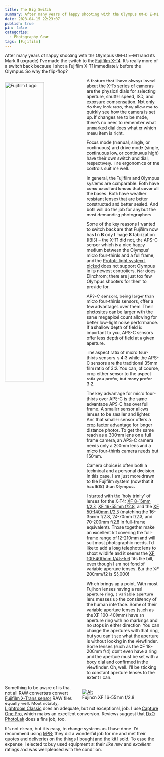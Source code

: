 ```yaml
---
title: The Big Switch
summary: After many years of happy shooting with the Olympus OM-D E-M1 (and its Mark II upgrade) I’ve made the switch to the [Fujifilm X-T4](https://fujifilm-x.com/en-us/products/cameras/x-t4/). It’s really more of a switch back because I shot a Fujifilm X-T1 immediately before the Olympus. So why the flip-flop?
date: 2023-04-15 22:23:07
publish: true
pin: false
categories:
  - Photography Gear
tags: [Fujifilm]
---
```


After many years of happy shooting with the Olympus OM-D E-M1 (and its Mark II upgrade) I’ve made the switch to the [Fujifilm X-T4](https://fujifilm-x.com/en-us/products/cameras/x-t4/). It’s really more of a switch back because I shot a Fujifilm X-T1 immediately before the Olympus. So why the flip-flop?

<!--more-->

<img src="/assets/images/wp-content/uploads/2023/10/Fujifilm-Logo.png" alt="Fujifilm Logo" style="float: left; width: 50%; margin: 1em 1em 1em 0em">

A feature that I have always loved about the X-Tx series of cameras are the physical dials for selecting aperture, shutter speed, ISO, and exposure compensation. Not only do they look retro, they allow me to quickly see how the camera is set up. If changes are to be made, there’s no need to remember what unmarked dial does what or which menu item is right.

Focus mode (manual, single, or continuous) and drive mode (single, continuous low, or continuous high) have their own switch and dial, respectively. The ergonomics of the controls suit me well.

<figure style="float: right; width: 50%; margin: 1em 0em 1em 1em"><a href="/assets/images/wp-content/uploads/2023/10/Fuji-XF-16-55mm-f2.8-R-LM-WR.jpg"><img src="/assets/images/wp-content/uploads/2023/10/Fuji-XF-16-55mm-f2.8-R-LM-WR.jpg" alt="Alt"></a><figcaption>Fujinon XF 16-55mm f/2.8</figcaption></figure>

In general, the Fujifilm and Olympus systems are comparable. Both have some excellent lenses that cover all the bases. Both have weather resistant lenses that are better constructed and better sealed. And both will do the job for any but the most demanding photographers.

Some of the key reasons I wanted to switch back are that Fujifilm now has **I** n **B** ody **I** mage **S** tabilization (IBIS) – the X-T1 did not, the APS-C sensor which is a nice happy medium between the Olympus’ micro four-thirds and a full frame, and the [Profoto light system I picked](https://www.bobrockefeller.com/photography/flash-choices) does not support Olympus in its newest controllers. Nor does Elinchrom; there are just too few Olympus shooters for them to provide for.

APS-C sensors, being larger than micro four-thirds sensors, offer a few advantages over them. Their photosites can be larger with the same megapixel count allowing for better low-light noise performance. If a shallow depth of field is important to you, APS-C sensors offer less depth of field at a given aperture.

The aspect ratio of micro four-thirds sensors is 4:3 while the APS-C sensors are the traditional 35mm film ratio of 3:2. You can, of course, crop either sensor to the aspect ratio you prefer, but many prefer 3:2.

The key advantage for micro four-thirds over APS-C is the same advantage APS-C has over full frame. A smaller sensor allows lenses to be smaller and lighter. And that smaller sensor offers a [crop factor](https://en.wikipedia.org/wiki/Crop_factor) advantage for longer distance photos. To get the same reach as a 300mm lens on a full frame camera, an APS-C camera needs only a 200mm lens and a micro four-thirds camera needs but 150mm.

Camera choice is often both a technical and a personal decision. In this case, I am just more drawn to the Fujifilm system (now that it has IBIS) than Olympus.

I started with the ‘holy trinity’ of lenses for the X-T4: [XF 8-16mm f/2.8](https://fujifilm-x.com/global/products/lenses/xf8-16mmf28-r-lm-wr/), [XF 16-55mm f/2.8](https://fujifilm-x.com/global/products/lenses/xf16-55mmf28-r-lm-wr/), and the [XF 50-140mm f/2.8](https://fujifilm-x.com/global/products/lenses/xf50-140mmf28-r-lm-ois-wr/) (matching the 16-35mm f/2.8, 24-70mm f/2.8, and 70-200mm f/2.8 in full-frame equivalent). Those together make an excellent kit covering the full-frame range of 12-210mm and will suit most photographic needs. I’d like to add a long telephoto lens to shoot wildlife and it seems the [XF 100-400mm f/4.5-5.6](https://fujifilm-x.com/global/products/lenses/xf100-400mmf45-56-r-lm-ois-wr/) fits the bill, even though I am not fond of variable aperture lenses. But the XF 200mm/f2 is $5,000!

Which brings up a point. With most Fujinon lenses having a real aperture ring, a variable aperture lens messes up the consistency of the human interface. Some of their variable aperture lenses (such as the XF 100-400mm) have an aperture ring with no markings and no stops in either direction. You can change the apertures with that ring, but you can’t see what the aperture is without looking in the viewfinder. Some lenses (such as the XF 18-200mm f/4) don’t even have a ring and the aperture must be set with a body dial and confirmed in the viewfinder. Oh, well. I’ll be sticking to constant aperture lenses to the extent I can.

Something to be aware of is that not all RAW converters convert [Fujifilm X-Trans sensor](https://fujifilm-x.com/global/products/x-trans-cmos/) RAW files equally well. Most notably, [Lightroom Classic](https://www.adobe.com/products/photoshop-lightroom.html) does an adequate, but not exceptional, job. I use [Capture One Pro](https://www.captureone.com/), which makes an excellent conversion. Reviews suggest that [DxO PhotoLab](https://www.dxo.com/dxo-photolab/) does a fine job, too.

It’s not cheap, but it is easy, to change systems as I have done. I’d recommend using [MPB](https://www.mpb.com/en-us); they did a wonderful job for me and met their quotes and deliveries on the things I bought and the kit I sold. To ease the expense, I elected to buy used equipment at their _like new_ and _excellent_ ratings and was well pleased with the condition.
